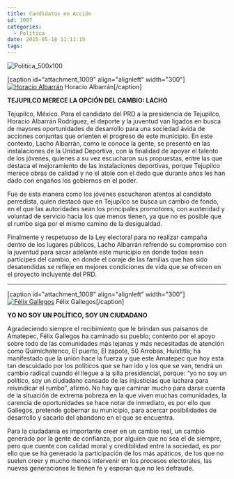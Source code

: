 ```yaml
---
title: Candidatos en Acción
id: 1007
categories:
  - Política
date: 2015-05-18 11:11:15
tags:
---
```


![Politica_500x100](http://www.laredsemanario.com/wp-content/uploads/2015/04/Politica_500x100.png)

[caption id="attachment_1009" align="alignleft" width="300"][![Horacio Albarrán](http://www.laredsemanario.com/wp-content/uploads/2015/05/horacio_albarran1-300x201.jpg)](http://www.laredsemanario.com/wp-content/uploads/2015/05/horacio_albarran1.jpg) Horacio Albarrán[/caption]

**TEJUPILCO MERECE LA OPCIÓN DEL CAMBIO: LACHO**

Tejupilco, México. Para el candidato del PRD a la presidencia de Tejupilco, Horacio Albarrán Rodríguez, el deporte y la juventud van ligados en busca de mayores oportunidades de desarrollo para una sociedad ávida de acciones conjuntas que orienten el progreso de este municipio. En este contexto, Lacho Albarrán, como le conoce la gente, se presentó en las instalaciones de la Unidad Deportiva, con la finalidad de apoyar el talento de los jóvenes, quienes a su vez escucharon sus propuestas, entre las que destaca el mejoramiento de las instalaciones deportivas, porque Tejupilco merece obras de calidad y no el atole con el dedo que durante años les han dado con engaños los gobiernos en el poder.

Fue de esta manera como los jóvenes escucharon atentos al candidato perredista, quien destacó que en Tejupilco se busca un cambio de fondo, en el que las autoridades sean los principales promotores, con austeridad y voluntad de servicio hacia los que menos tienen, ya que no es posible que el rumbo siga por el mismo camino de la desigualdad.

Finalmente y respetuoso de la Ley electoral para no realizar campaña dentro de los lugares públicos, Lacho Albarrán refrendó su compromiso con la juventud para sacar adelante este municipio en donde todos sean partícipes del cambio, en donde el coraje de las familias que han sido desatendidas se refleje en mejores condiciones de vida que se ofrecen en el proyecto incluyente del PRD.

* * *

[caption id="attachment_1008" align="alignleft" width="300"][![Félix Gallegos](http://www.laredsemanario.com/wp-content/uploads/2015/05/felix_gallegos_06-300x201.jpg)](http://www.laredsemanario.com/wp-content/uploads/2015/05/felix_gallegos_06.jpg) Félix Gallegos[/caption]

**YO NO SOY UN POLÍTICO, SOY UN CIUDADANO**

Agradeciendo siempre el recibimiento que le brindan sus paisanos de Amatepec, Félix Gallegos ha caminado su pueblo; contento por el apoyo sobre todo de las comunidades más lejanas y más necesitadas de atención como Quimichatenco, El puerto, El zapote, 50 Arrobas, Huixtitla; ha manifestado que la unión hace la fuerza y que este Amatepec que hoy esta tan descuidado por los políticos que se han ido y los que se van, tendrá un cambio radical cuando él llegue a la silla presidencial, porque: “yo no soy un político, soy un ciudadano cansado de las injusticias que luchara para reivindicar el rumbo”, afirmó. No hay que caminar mucho para darse cuenta de la situación de extrema pobreza en la que viven muchas comunidades, la carencia de oportunidades se hace notar de inmediato, es por ello que Gallegos, pretende gobernar su municipio, para acercar posibilidades de desarrollo y sacarlo del abandono en el que se encuentra.

Para la ciudadanía es importante creer en un cambio real, un cambio generado por la gente de confianza, por alguien que no sea el de siempre, pero que cuente con calidad moral y credibilidad entre la sociedad, es por ello que se ha generado la participación de los más apáticos, de los que no suelen creer y mucho menos intervenir en los procesos electorales, las nuevas generaciones le tienen fe y esperan que no les defraude.